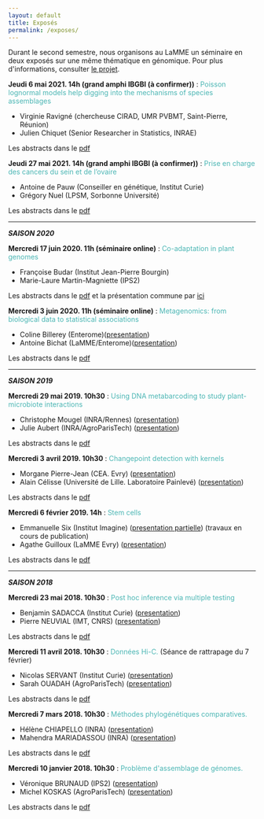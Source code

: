 ```yaml
---
layout: default
title: Exposés
permalink: /exposes/
---
```


Durant le second semestre, nous organisons au LaMME un séminaire en deux exposés sur une même thématique en génomique. Pour plus d'informations, consulter [le projet](projet.md).

**Jeudi 6 mai 2021. 14h (grand amphi IBGBI (à confirmer))** : <span style="color:rgb(75, 182, 180)">Poisson lognormal models help digging into the mechanisms of
species assemblages</span>
- Virginie Ravigné (chercheuse CIRAD, UMR PVBMT, Saint-Pierre, Réunion)
- Julien Chiquet (Senior Researcher in Statistics, INRAE)

Les abstracts dans le [pdf](ABSTRACT/6_mai2021.pdf)

**Jeudi 27 mai 2021. 14h (grand amphi IBGBI (à confirmer))** : <span style="color:rgb(75, 182, 180)">Prise en charge des cancers du sein et de l’ovaire</span>
- Antoine de Pauw (Conseiller en génétique, Institut Curie)
- Grégory Nuel (LPSM, Sorbonne Université)

Les abstracts dans le [pdf](ABSTRACT/27_mai2021.pdf)


***

***SAISON 2020***

**Mercredi 17 juin 2020. 11h (séminaire online)** : <span style="color:rgb(75, 182, 180)">Co-adaptation in plant genomes</span>
- Françoise Budar (Institut Jean-Pierre Bourgin)
- Marie-Laure Martin-Magniette (IPS2)

Les abstracts dans le [pdf](ABSTRACT/9_17juin2020.pdf) et la présentation commune par [ici](budar_martinMagniette.pdf)

**Mercredi 3 juin 2020. 11h (séminaire online)** : <span style="color:rgb(75, 182, 180)">Metagenomics: from biological data to statistical associations</span>
- Coline Billerey (Enterome)([presentation](billerey.pdf))
- Antoine Bichat (LaMME/Enterome)([presentation](https://abichat.github.io/talks/hierarchicalcorrection_lamme/#1))

Les abstracts dans le [pdf](ABSTRACT/8_3juin2020.pdf)

***

***SAISON 2019***

**Mercredi 29 mai 2019. 10h30** : <span style="color:rgb(75, 182, 180)">Using DNA metabarcoding to study plant-microbiote interactions</span>
- Christophe Mougel (INRA/Rennes) ([presentation](mougel.pdf))
- Julie Aubert (INRA/AgroParisTech) ([presentation](aubert.pdf))

Les abstracts dans le [pdf](ABSTRACT/7_29mai2019.pdf)

**Mercredi 3 avril 2019. 10h30** : <span style="color:rgb(75, 182, 180)">Changepoint detection with kernels</span>
- Morgane Pierre-Jean (CEA. Evry) ([presentation](pierrejean.pdf))
- Alain Célisse (Université de Lille. Laboratoire Painlevé) ([presentation](celisse.pdf))

Les abstracts dans le [pdf](ABSTRACT/6_3avril2019.pdf)

**Mercredi 6 février 2019. 14h** : <span style="color:rgb(75, 182, 180)">Stem cells</span>
- Emmanuelle Six (Institut Imagine) ([presentation partielle](six.pdf)) (travaux en cours de publication)
- Agathe Guilloux (LaMME Evry) ([presentation](guilloux.pdf))

Les abstracts dans le [pdf](ABSTRACT/5_6fevrier2019.pdf)

***

***SAISON 2018***

**Mercredi 23 mai 2018. 10h30** : <span style="color:rgb(75, 182, 180)">Post hoc inference via multiple testing</span>
- Benjamin SADACCA (Institut Curie) ([presentation](sadacca.pdf))
- Pierre NEUVIAL (IMT, CNRS) ([presentation](neuvial.pdf))

Les abstracts dans le [pdf](ABSTRACT/4_23mai.pdf)

**Mercredi 11 avril 2018. 10h30** : <span style="color:rgb(75, 182, 180)">Données Hi-C.</span> (Séance de rattrapage du 7 février)
- Nicolas SERVANT (Institut Curie) ([presentation](servant.pdf))
- Sarah OUADAH (AgroParisTech) ([presentation](ouadah.pdf))

Les abstracts dans le [pdf](ABSTRACT/2_11avril.pdf)

**Mercredi 7 mars 2018. 10h30** : <span style="color:rgb(75, 182, 180)">Méthodes phylogénétiques comparatives.</span>
- Hélène CHIAPELLO (INRA) ([presentation](chiapello_mariadassou.pdf))
- Mahendra MARIADASSOU (INRA) ([presentation](chiapello_mariadassou.pdf))

Les abstracts dans le [pdf](ABSTRACT/3_7mars.pdf)

**Mercredi 10 janvier 2018. 10h30** : <span style="color:rgb(75, 182, 180)">Problème d'assemblage de génomes.</span>
- Véronique BRUNAUD (IPS2) ([presentation](brunaud.pdf))
- Michel KOSKAS (AgroParisTech) ([presentation](koskas.pdf))

Les abstracts dans le [pdf](ABSTRACT/1_10janvier.pdf)
